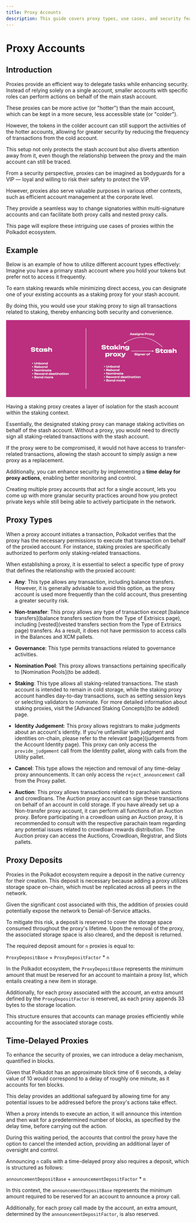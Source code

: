 ```yaml
---
title: Proxy Accounts
description: This guide covers proxy types, use cases, and security features like time delays and deposit requirements.
---
```


# Proxy Accounts

## Introduction

Proxies provide an efficient way to delegate tasks while enhancing security. Instead of relying solely on a single account, smaller accounts with specific roles can perform actions on behalf of the main stash account. 

These proxies can be more active (or "hotter") than the main account, which can be kept in a more secure, less accessible state (or "colder"). 

However, the tokens in the colder account can still support the activities of the hotter accounts, allowing for greater security by reducing the frequency of transactions from the cold account. 

This setup not only protects the stash account but also diverts attention away from it, even though the relationship between the proxy and the main account can still be traced.

From a security perspective, proxies can be imagined as bodyguards for a VIP — loyal and willing to risk their safety to protect the VIP. 

However, proxies also serve valuable purposes in various other contexts, such as efficient account management at the corporate level. 

They provide a seamless way to change signatories within multi-signature accounts and can facilitate both proxy calls and nested proxy calls. 

This page will explore these intriguing use cases of proxies within the Polkadot ecosystem.

## Example

Below is an example of how to utilize different account types effectively: Imagine you have a primary stash account where you hold your tokens but prefer not to access it frequently. 

To earn staking rewards while minimizing direct access, you can designate one of your existing accounts as a staking proxy for your stash account. 

By doing this, you would use your staking proxy to sign all transactions related to staking, thereby enhancing both security and convenience.

![](/images/polkadot-protocol/protocol-components/accounts/stash-vs-stash-and-staking-proxy.webp)

Having a staking proxy creates a layer of isolation for the stash account within the staking context. 

Essentially, the designated staking proxy can manage staking activities on behalf of the stash account. Without a proxy, you would need to directly sign all staking-related transactions with the stash account. 

If the proxy were to be compromised, it would not have access to transfer-related transactions, allowing the stash account to simply assign a new proxy as a replacement. 

Additionally, you can enhance security by implementing a **time delay for proxy actions**, enabling better monitoring and control.

Creating multiple proxy accounts that act for a single account, lets you come up with more granular security practices around how you protect private keys while still being able to actively participate in the network.

## Proxy Types

When a proxy account initiates a transaction, Polkadot verifies that the proxy has the necessary permissions to execute that transaction on behalf of the proxied account. For instance, staking proxies are specifically authorized to perform only staking-related transactions.

When establishing a proxy, it is essential to select a specific type of proxy that defines the relationship with the proxied account:

- **Any**: This type allows any transaction, including balance transfers. However, it is generally advisable to avoid this option, as the proxy account is used more frequently than the cold account, thus presenting a greater security risk.

- **Non-transfer**: This proxy allows any type of transaction except [balance transfers](balance transfers section from the Type of Extrisics page), including [vested](vested transfers section from the Type of Extrisics page) transfers. As a result, it does not have permission to access calls in the Balances and XCM pallets.

- **Governance**: This type permits transactions related to governance activities.

- **Nomination Pool**: This proxy allows transactions pertaining specifically to [Nomination Pools](to be added).

- **Staking**: This type allows all staking-related transactions. The stash account is intended to remain in cold storage, while the staking proxy account handles day-to-day transactions, such as setting session keys or selecting validators to nominate. For more detailed information about staking proxies, visit the [Advanced Staking Concepts](to be added) page.

- **Identity Judgement**: This proxy allows registrars to make judgments about an account's identity. If you're unfamiliar with judgment and identities on-chain, please refer to the relevant [page](judgements from the Account Identity page). This proxy can only access the `provide_judgement` call from the Identity pallet, along with calls from the Utility pallet.

- **Cancel**: This type allows the rejection and removal of any time-delay proxy announcements. It can only access the `reject_announcement` call from the Proxy pallet.

- **Auction**: This proxy allows transactions related to parachain auctions and crowdloans. The Auction proxy account can sign these transactions on behalf of an account in cold storage. If you have already set up a Non-transfer proxy account, it can perform all functions of an Auction proxy. Before participating in a crowdloan using an Auction proxy, it is recommended to consult with the respective parachain team regarding any potential issues related to crowdloan rewards distribution. The Auction proxy can access the Auctions, Crowdloan, Registrar, and Slots pallets.

## Proxy Deposits

Proxies in the Polkadot ecosystem require a deposit in the native currency for their creation. This deposit is necessary because adding a proxy utilizes storage space on-chain, which must be replicated across all peers in the network. 

Given the significant cost associated with this, the addition of proxies could potentially expose the network to Denial-of-Service attacks. 

To mitigate this risk, a deposit is reserved to cover the storage space consumed throughout the proxy's lifetime. Upon the removal of the proxy, the associated storage space is also cleared, and the deposit is returned.

The required deposit amount for `n` proxies is equal to:

`ProxyDepositBase` + `ProxyDepositFactor` * `n`

In the Polkadot ecosystem, the `ProxyDepositBase` represents the minimum amount that must be reserved for an account to maintain a proxy list, which entails creating a new item in storage. 

Additionally, for each proxy associated with the account, an extra amount defined by the `ProxyDepositFactor` is reserved, as each proxy appends 33 bytes to the storage location. 

This structure ensures that accounts can manage proxies efficiently while accounting for the associated storage costs.

## Time-Delayed Proxies

To enhance the security of proxies, we can introduce a delay mechanism, quantified in blocks. 

Given that Polkadot has an approximate block time of 6 seconds, a delay value of 10 would correspond to a delay of roughly one minute, as it accounts for ten blocks. 

This delay provides an additional safeguard by allowing time for any potential issues to be addressed before the proxy's actions take effect.

When a proxy intends to execute an action, it will announce this intention and then wait for a predetermined number of blocks, as specified by the delay time, before carrying out the action. 

During this waiting period, the accounts that control the proxy have the option to cancel the intended action, providing an additional layer of oversight and control.

Announcing `n` calls with a time-delayed proxy also requires a deposit, which is structured as follows:

`announcementDepositBase` + `announcementDepositFactor` * `n`

In this context, the `announcementDepositBase` represents the minimum amount required to be reserved for an account to announce a proxy call. 

Additionally, for each proxy call made by the account, an extra amount, determined by the `announcementDepositFactor`, is also reserved.

